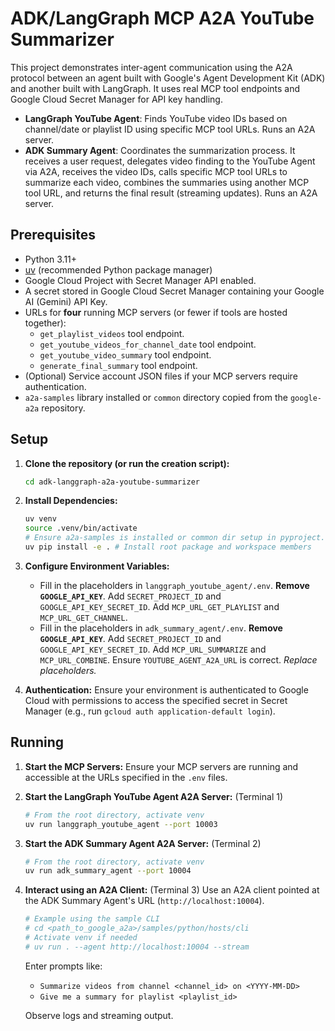 # ADK/LangGraph MCP A2A YouTube Summarizer 

This project demonstrates inter-agent communication using the A2A protocol between an agent built with Google's Agent Development Kit (ADK) and another built with LangGraph. It uses real MCP tool endpoints and Google Cloud Secret Manager for API key handling.

- **LangGraph YouTube Agent**: Finds YouTube video IDs based on channel/date or playlist ID using specific MCP tool URLs. Runs an A2A server.
- **ADK Summary Agent**: Coordinates the summarization process. It receives a user request, delegates video finding to the YouTube Agent via A2A, receives the video IDs, calls specific MCP tool URLs to summarize each video, combines the summaries using another MCP tool URL, and returns the final result (streaming updates). Runs an A2A server.

## Prerequisites

- Python 3.11+
- [uv](https://github.com/astral-sh/uv) (recommended Python package manager)
- Google Cloud Project with Secret Manager API enabled.
- A secret stored in Google Cloud Secret Manager containing your Google AI (Gemini) API Key.
- URLs for **four** running MCP servers (or fewer if tools are hosted together):
    - `get_playlist_videos` tool endpoint.
    - `get_youtube_videos_for_channel_date` tool endpoint.
    - `get_youtube_video_summary` tool endpoint.
    - `generate_final_summary` tool endpoint.
- (Optional) Service account JSON files if your MCP servers require authentication.
- `a2a-samples` library installed or `common` directory copied from the `google-a2a` repository.

## Setup

1.  **Clone the repository (or run the creation script):**
    ```bash
    cd adk-langgraph-a2a-youtube-summarizer
    ```

2.  **Install Dependencies:**
    ```bash
    uv venv
    source .venv/bin/activate
    # Ensure a2a-samples is installed or common dir setup in pyproject.toml
    uv pip install -e . # Install root package and workspace members
    ```

3.  **Configure Environment Variables:**
    *   Fill in the placeholders in `langgraph_youtube_agent/.env`. **Remove `GOOGLE_API_KEY`**. Add `SECRET_PROJECT_ID` and `GOOGLE_API_KEY_SECRET_ID`. Add `MCP_URL_GET_PLAYLIST` and `MCP_URL_GET_CHANNEL`.
    *   Fill in the placeholders in `adk_summary_agent/.env`. **Remove `GOOGLE_API_KEY`**. Add `SECRET_PROJECT_ID` and `GOOGLE_API_KEY_SECRET_ID`. Add `MCP_URL_SUMMARIZE` and `MCP_URL_COMBINE`. Ensure `YOUTUBE_AGENT_A2A_URL` is correct.
    *Replace placeholders.*

4.  **Authentication:** Ensure your environment is authenticated to Google Cloud with permissions to access the specified secret in Secret Manager (e.g., run `gcloud auth application-default login`).

## Running

1.  **Start the MCP Servers:** Ensure your MCP servers are running and accessible at the URLs specified in the `.env` files.

2.  **Start the LangGraph YouTube Agent A2A Server:** (Terminal 1)
    ```bash
    # From the root directory, activate venv
    uv run langgraph_youtube_agent --port 10003
    ```

3.  **Start the ADK Summary Agent A2A Server:** (Terminal 2)
    ```bash
    # From the root directory, activate venv
    uv run adk_summary_agent --port 10004
    ```

4.  **Interact using an A2A Client:** (Terminal 3)
    Use an A2A client pointed at the ADK Summary Agent's URL (`http://localhost:10004`).
    ```bash
    # Example using the sample CLI
    # cd <path_to_google_a2a>/samples/python/hosts/cli
    # Activate venv if needed
    # uv run . --agent http://localhost:10004 --stream
    ```
    Enter prompts like:
    *   `Summarize videos from channel <channel_id> on <YYYY-MM-DD>`
    *   `Give me a summary for playlist <playlist_id>`

    Observe logs and streaming output.
